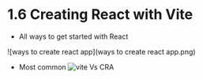# 1.6 Creating React with Vite

- All ways to get started with React

![ways to create react app](ways to create react app.png)

- Most common
![vite Vs CRA ](vite.png)
